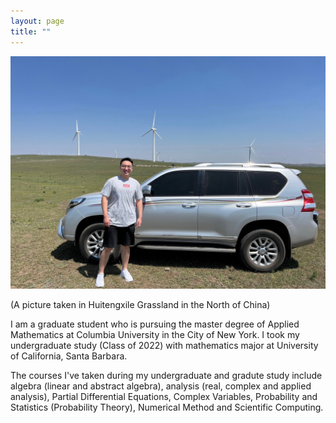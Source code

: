 ```yaml
---
layout: page
title: ""
---
```


![Personal Photo](assets/IMG_6610.JPG)

(A picture taken in Huitengxile Grassland in the North of China)

I am a graduate student who is pursuing the master degree of Applied Mathematics at Columbia University in the City of New York. I took my undergraduate study (Class of 2022) with mathematics major at University of California, Santa Barbara. 

The courses I've taken during my undergraduate and gradute study include algebra (linear and abstract algebra), analysis (real, complex and applied analysis), Partial Differential Equations, Complex Variables, Probability and Statistics (Probability Theory), Numerical Method and Scientific Computing.
